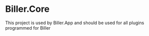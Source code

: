 # Biller.Core
This project is used by Biller.App and should be used for all plugins programmed for Biller
